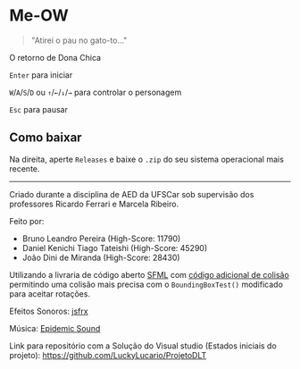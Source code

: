 # Me-OW
 > "Atirei o pau no gato-to..."
 
 O retorno de Dona Chica
 
 `Enter` para iniciar
 
 `W`/`A`/`S`/`D` ou `↑`/`←`/`↓`/`→` para controlar o personagem
 
 `Esc` para pausar
 
 ## Como baixar
 Na direita, aperte `Releases` e baixe o `.zip` do seu sistema operacional mais recente.

---

Criado durante a disciplina de AED da UFSCar sob supervisão dos professores
Ricardo Ferrari e Marcela Ribeiro.

Feito por:
- Bruno Leandro Pereira (High-Score: 11790)
- Daniel Kenichi Tiago Tateishi (High-Score: 45290)
- João Dini de Miranda (High-Score: 28430)

Utilizando a livraria de código aberto [SFML](https://www.sfml-dev.org/) com [código adicional de colisão](https://github.com/SFML/SFML/wiki/Source:-Simple-Collision-Detection-for-SFML-2) permitindo uma colisão mais precisa com o `BoundingBoxTest()` modificado para aceitar rotações.

Efeitos Sonoros: [jsfrx](https://sfxr.me/)

Música: [Epidemic Sound](https://www.epidemicsound.com/track/txIXjVMyUK/)

Link para repositório com a Solução do Visual studio (Estados iniciais do projeto): https://github.com/LuckyLucario/ProjetoDLT
